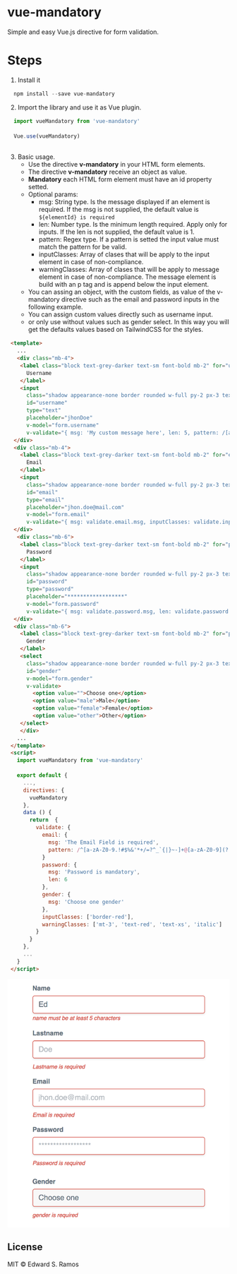 # vue-mandatory

Simple and easy Vue.js directive for form validation.

# Steps

1. Install it

```javascript
  npm install --save vue-mandatory
```

2. Import the library and use it as Vue plugin.

```javascript
  import vueMandatory from 'vue-mandatory'

  Vue.use(vueMandatory)
  
```
3. Basic usage.
    * Use the directive **v-mandatory** in your HTML form elements.
    * The directive **v-mandatory** receive an object as value.
    * **Mandatory** each HTML form element must have an id property setted.
    * Optional params:
      * msg: String type. Is the message displayed if an element is required. If the msg is not supplied, the default value is `${elementId} is required`
      * len: Number type. Is the minimum length required. Apply only for inputs. If the len is not supplied, the default value is 1.
      * pattern: Regex type. If a pattern is setted the input value must match the pattern for be valid.
      * inputClasses: Array of clases that will be apply to the input element in case of non-compliance.
      * warningClasses: Array of clases that will be apply to message element in case of non-compliance. The message element is build with an p tag and is append below the input element.
    * You can assing an object, with the custom fields, as value of the v-mandatory directive such as the email and password inputs in the following example.
    * You can assign custom values directly such as username input.
    * or only use without values such as gender select. In this way you will get the defaults values based on TailwindCSS for the styles.
```html
 <template>
   ...
   <div class="mb-4">
    <label class="block text-grey-darker text-sm font-bold mb-2" for="username">
      Username
    </label>
    <input
      class="shadow appearance-none border rounded w-full py-2 px-3 text-grey-darker leading-tight focus:outline-none focus:shadow-outline"
      id="username"
      type="text"
      placeholder="jhonDoe"
      v-model="form.username"
      v-validate="{ msg: 'My custom message here', len: 5, pattern: /[a-zA-Z]{5, 10}/i inputClasses: ['error'], warningClasses: ['background-red', 'text-bold'] }"/>
  </div>
  <div class="mb-4">
    <label class="block text-grey-darker text-sm font-bold mb-2" for="email">
      Email
    </label>
    <input
      class="shadow appearance-none border rounded w-full py-2 px-3 text-grey-darker leading-tight focus:outline-none focus:shadow-outline"
      id="email"
      type="email"
      placeholder="jhon.doe@mail.com"
      v-model="form.email"
      v-validate="{ msg: validate.email.msg, inputClasses: validate.inputClasses, warningClasses: validate.warningClasses, pattern: validate.email.pattern }" />
  </div>
   <div class="mb-6">
    <label class="block text-grey-darker text-sm font-bold mb-2" for="password">
      Password
    </label>
    <input
      class="shadow appearance-none border rounded w-full py-2 px-3 text-grey-darker leading-tight focus:outline-none focus:shadow-outline"
      id="password"
      type="password"
      placeholder="******************"
      v-model="form.password"
      v-validate="{ msg: validate.password.msg, len: validate.password.len, inputClasses: validate.inputClasses, warningClasses: validate.warningClasses }" />
  </div>
  <div class="mb-6">
    <label class="block text-grey-darker text-sm font-bold mb-2" for="password">
      Gender
    </label>
    <select
      class="shadow appearance-none border rounded w-full py-2 px-3 text-grey-darker leading-tight focus:outline-none focus:shadow-outline"
      id="gender"
      v-model="form.gender"
      v-validate>
        <option value="">Choose one</option>
        <option value="male">Male</option>
        <option value="female">Female</option>
        <option value="other">Other</option>
    </select>
    </div>
   ...
 </template>
 <script>
   import vueMandatory from 'vue-mandatory'

   export default {
     ...,
     directives: {
       vueMandatory
     },
     data () {
       return  {
         validate: {
           email: {
             msg: 'The Email Field is required',
             pattern: /^[a-zA-Z0-9.!#$%&'*+/=?^_`{|}~-]+@[a-zA-Z0-9](?:[a-zA-Z0-9-]{0,61}[a-zA-Z0-9])?(?:\.[a-zA-Z0-9](?:[a-zA-Z0-9-]{0,61}[a-zA-Z0-9])?)*$/i
           }
           password: {
             msg: 'Password is mandatory',
             len: 6
           },
           gender: {
             msg: 'Choose one gender'
           },
           inputClasses: ['border-red'],
           warningClasses: ['mt-3', 'text-red', 'text-xs', 'italic']
         }
       }
     },
     ...
   }
 </script>
```

![](form.png)

## License

MIT © Edward S. Ramos
